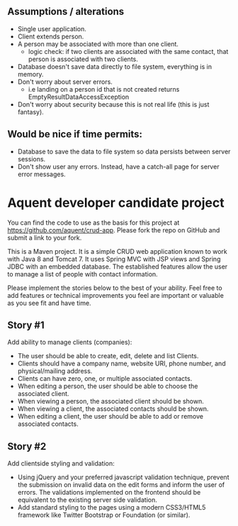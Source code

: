 ## Assumptions / alterations

* Single user application.
* Client extends person.
* A person may be associated with more than one client.
  * logic check: if two clients are associated with the same contact, that person is associated with two clients.
* Database doesn't save data directly to file system, everything is in memory.
* Don't worry about server errors.
    * i.e landing on a person id that is not created returns EmptyResultDataAccessException
* Don't worry about security because this is not real life (this is just fantasy).

## Would be nice if time permits:

* Database to save the data to file system so data persists between server sessions.
* Don't show user any errors. Instead, have a catch-all page for server error messages.

# Aquent developer candidate project

You can find the code to use as the basis for this project at https://github.com/aquent/crud-app. Please fork the repo on GitHub and submit a link to your fork.

This is a Maven project. It is a simple CRUD web application known to work with Java 8 and Tomcat 7. It uses Spring MVC with JSP views and Spring JDBC with an embedded database. The established features allow the user to manage a list of people with contact information.

Please implement the stories below to the best of your ability. Feel free to add features or technical improvements you feel are important or valuable as you see fit and have time.

## Story #1

Add ability to manage clients (companies):

* The user should be able to create, edit, delete and list Clients.
* Clients should have a company name, website URI, phone number, and physical/mailing address.
* Clients can have zero, one, or multiple associated contacts.
* When editing a person, the user should be able to choose the associated client.
* When viewing a person, the associated client should be shown.
* When viewing a client, the associated contacts should be shown.
* When editing a client, the user should be able to add or remove associated contacts.

## Story #2

Add client­side styling and validation:

* Using jQuery and your preferred javascript validation technique, prevent the submission on invalid data on the edit forms and inform the user of errors. The validations implemented on the front­end should be equivalent to the existing server side validation.
* Add standard styling to the pages using a modern CSS3/HTML5 framework like Twitter Bootstrap or Foundation (or similar).
